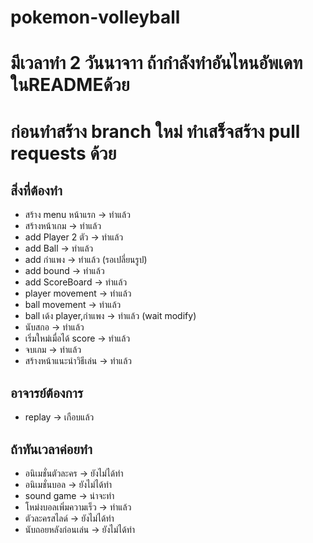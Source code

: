 # pokemon-volleyball
# มีเวลาทำ 2 วันนาจาา ถ้ากำลังทำอันไหนอัพเดทในREADMEด้วย
# ก่อนทำสร้าง branch ใหม่ ทำเสร็จสร้าง pull requests ด้วย
## สิ่งที่ต้องทำ
* สร้าง menu หน้าแรก -> ทำแล้ว
* สร้างหน้าเกม -> ทำแล้ว
* add Player 2 ตัว -> ทำแล้ว
* add Ball -> ทำแล้ว
* add กำแพง -> ทำแล้ว (รอเปลี่ยนรูป)
* add bound -> ทำแล้ว
* add ScoreBoard -> ทำแล้ว
* player movement -> ทำแล้ว
* ball movement -> ทำแล้ว
* ball เด้ง player,กำแพง -> ทำแล้ว (wait modify)
* นับสกอ -> ทำแล้ว
* เริ่มใหม่เมื่อได้ score -> ทำแล้ว
* จบเกม -> ทำแล้ว
* สร้างหน้าแนะนำวิธีเล่น -> ทำแล้ว
## อาจารย์ต้องการ
* replay -> เกือบแล้ว
## ถ้าทันเวลาค่อยทำ
* อนิเมชั่นตัวละคร -> ยังไม่ได้ทำ
* อนิเมชั่นบอล -> ยังไม่ได้ทำ
* sound game -> น่าจะทำ
* โหม่งบอลเพิ่มความเร็ว -> ทำแล้ว
* ตัวละครสไลด์ -> ยังไม่ได้ทำ
* นับถอยหลังก่อนเล่น -> ยังไม่ได้ทำ
